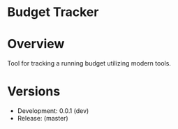 # Budget Tracker

# Overview
Tool for tracking a running budget utilizing modern tools.

# Versions
* Development: 0.0.1 (dev)
* Release: (master)